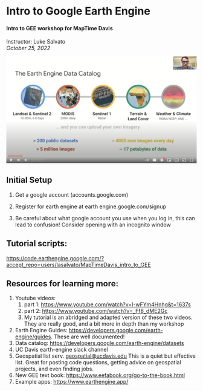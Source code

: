 # Intro to Google Earth Engine
#### Intro to GEE workshop for MapTime Davis
Instructor: Luke Salvato  
_October 25, 2022_  


[![ ](feature.png)](https://www.youtube.com/watch?v=0cYm4CpU2dg "Intro to GEE")

## Initial Setup
1. Get a google account (accounts.google.com)

2. Register for earth engine at earth engine.google.com/signup

3. Be careful about what google account you use when you log in, this can lead to confusion! Consider opening with an incognito window




## Tutorial scripts:
https://code.earthengine.google.com/?accept_repo=users/lasalvato/MapTimeDavis_intro_to_GEE


## Resources for learning more:
1. Youtube videos: 
    1. part 1: https://www.youtube.com/watch?v=I-wFYm4Hnhg&t=1637s
    2. part 2: https://www.youtube.com/watch?v=_Ff8_dME2Gc
    10. My tutorial is an abridged and adapted version of these two videos. They are really good, and a bit more in depth than my workshop
2. Earth Engine Guides: https://developers.google.com/earth-engine/guides. These are well documented!
3. Data catalog: https://developers.google.com/earth-engine/datasets
4. UC Davis earth-engine slack channel
5. Geospatial list serv. <geospatial@ucdavis.edu> This is a quiet but effective list. Great for posting code questions, getting advice on geospatial projects, and even finding jobs.
6. New GEE text book: https://www.eefabook.org/go-to-the-book.html
7. Example apps: https://www.earthengine.app/

